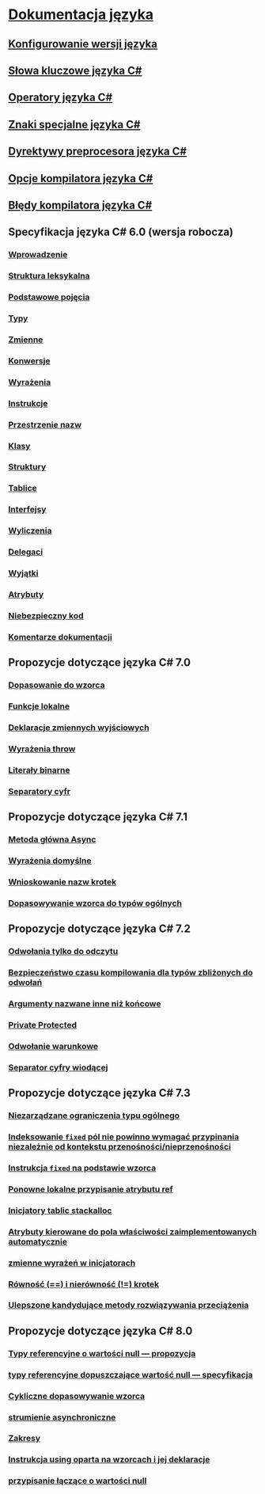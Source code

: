 # [Dokumentacja języka](index.md)
## [Konfigurowanie wersji języka](configure-language-version.md)
## [Słowa kluczowe języka C#](keywords/)
## [Operatory języka C#](operators/)
## [Znaki specjalne języka C#](tokens/)

## [Dyrektywy preprocesora języka C#](preprocessor-directives/)
## [Opcje kompilatora języka C#](compiler-options/)
## [Błędy kompilatora języka C#](compiler-messages/)
## Specyfikacja języka C# 6.0 (wersja robocza)
### [Wprowadzenie](../../../_csharplang/spec/introduction.md)
### [Struktura leksykalna](../../../_csharplang/spec/lexical-structure.md)
### [Podstawowe pojęcia](../../../_csharplang/spec/basic-concepts.md)
### [Typy](../../../_csharplang/spec/types.md)
### [Zmienne](../../../_csharplang/spec/variables.md)
### [Konwersje](../../../_csharplang/spec/conversions.md)
### [Wyrażenia](../../../_csharplang/spec/expressions.md)
### [Instrukcje](../../../_csharplang/spec/statements.md)
### [Przestrzenie nazw](../../../_csharplang/spec/namespaces.md)
### [Klasy](../../../_csharplang/spec/classes.md)
### [Struktury](../../../_csharplang/spec/structs.md)
### [Tablice](../../../_csharplang/spec/arrays.md)
### [Interfejsy](../../../_csharplang/spec/interfaces.md)
### [Wyliczenia](../../../_csharplang/spec/enums.md)
### [Delegaci](../../../_csharplang/spec/delegates.md)
### [Wyjątki](../../../_csharplang/spec/exceptions.md)
### [Atrybuty](../../../_csharplang/spec/attributes.md)
### [Niebezpieczny kod](../../../_csharplang/spec/unsafe-code.md)
### [Komentarze dokumentacji](../../../_csharplang/spec/documentation-comments.md)
## Propozycje dotyczące języka C# 7.0
### [Dopasowanie do wzorca](../../../_csharplang/proposals/csharp-7.0/pattern-matching.md)
### [Funkcje lokalne](../../../_csharplang/proposals/csharp-7.0/local-functions.md)
### [Deklaracje zmiennych wyjściowych](../../../_csharplang/proposals/csharp-7.0/out-var.md)
### [Wyrażenia throw](../../../_csharplang/proposals/csharp-7.0/throw-expression.md)
### [Literały binarne](../../../_csharplang/proposals/csharp-7.0/binary-literals.md)
### [Separatory cyfr](../../../_csharplang/proposals/csharp-7.0/digit-separators.md)
## Propozycje dotyczące języka C# 7.1
### [Metoda główna Async](../../../_csharplang/proposals/csharp-7.1/async-main.md)
### [Wyrażenia domyślne](../../../_csharplang/proposals/csharp-7.1/target-typed-default.md)
### [Wnioskowanie nazw krotek](../../../_csharplang/proposals/csharp-7.1/infer-tuple-names.md)
### [Dopasowywanie wzorca do typów ogólnych](../../../_csharplang/proposals/csharp-7.1/generics-pattern-match.md)
## Propozycje dotyczące języka C# 7.2
### [Odwołania tylko do odczytu](../../../_csharplang/proposals/csharp-7.2/readonly-ref.md)
### [Bezpieczeństwo czasu kompilowania dla typów zbliżonych do odwołań](../../../_csharplang/proposals/csharp-7.2/span-safety.md)
### [Argumenty nazwane inne niż końcowe](../../../_csharplang/proposals/csharp-7.2/non-trailing-named-arguments.md)
### [Private Protected](../../../_csharplang/proposals/csharp-7.2/private-protected.md)
### [Odwołanie warunkowe](../../../_csharplang/proposals/csharp-7.2/conditional-ref.md)
### [Separator cyfry wiodącej](../../../_csharplang/proposals/csharp-7.2/leading-separator.md)
## Propozycje dotyczące języka C# 7.3
### [Niezarządzane ograniczenia typu ogólnego](../../../_csharplang/proposals/csharp-7.3/blittable.md)
### [Indeksowanie `fixed` pól nie powinno wymagać przypinania niezależnie od kontekstu przenośności/nieprzenośności](../../../_csharplang/proposals/csharp-7.3/indexing-movable-fixed-fields.md)
### [Instrukcja `fixed` na podstawie wzorca](../../../_csharplang/proposals/csharp-7.3/pattern-based-fixed.md)
### [Ponowne lokalne przypisanie atrybutu ref](../../../_csharplang/proposals/csharp-7.3/ref-local-reassignment.md)
### [Inicjatory tablic stackalloc](../../../_csharplang/proposals/csharp-7.3/stackalloc-array-initializers.md)
### [Atrybuty kierowane do pola właściwości zaimplementowanych automatycznie](../../../_csharplang/proposals/csharp-7.3/auto-prop-field-attrs.md)
### [zmienne wyrażeń w inicjatorach](../../../_csharplang/proposals/csharp-7.3/expression-variables-in-initializers.md)
### [Równość (==) i nierówność (!=) krotek](../../../_csharplang/proposals/csharp-7.3/tuple-equality.md)
### [Ulepszone kandydujące metody rozwiązywania przeciążenia](../../../_csharplang/proposals/csharp-7.3/improved-overload-candidates.md)
## Propozycje dotyczące języka C# 8.0
### [Typy referencyjne o wartości null — propozycja](../../../_csharplang/proposals/csharp-8.0/nullable-reference-types.md)
### [typy referencyjne dopuszczające wartość null — specyfikacja](../../../_csharplang/proposals/csharp-8.0/nullable-reference-types-specification.md)
### [Cykliczne dopasowywanie wzorca](../../../_csharplang/proposals/csharp-8.0/patterns.md)
### [strumienie asynchroniczne](../../../_csharplang/proposals/csharp-8.0/async-streams.md)
### [Zakresy](../../../_csharplang/proposals/csharp-8.0/ranges.md)
### [Instrukcja using oparta na wzorcach i jej deklaracje](../../../_csharplang/proposals/csharp-8.0/using.md)
### [przypisanie łączące o wartości null](../../../_csharplang/proposals/csharp-8.0/null-coalescing-assignment.md)


